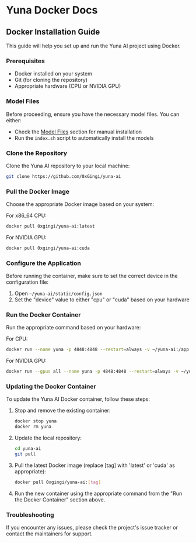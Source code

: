 # Yuna Docker Docs
## Docker Installation Guide

This guide will help you set up and run the Yuna AI project using Docker.

### Prerequisites

- Docker installed on your system
- Git (for cloning the repository)
- Appropriate hardware (CPU or NVIDIA GPU)

### Model Files

Before proceeding, ensure you have the necessary model files. You can either:
- Check the [Model Files](#model-files) section for manual installation
- Run the `index.sh` script to automatically install the models

### Clone the Repository

Clone the Yuna AI repository to your local machine:

```bash
git clone https://github.com/0xGingi/yuna-ai
```

### Pull the Docker Image

Choose the appropriate Docker image based on your system:

For x86_64 CPU:
```bash
docker pull 0xgingi/yuna-ai:latest
```

For NVIDIA GPU:
```bash
docker pull 0xgingi/yuna-ai:cuda
```

### Configure the Application

Before running the container, make sure to set the correct device in the configuration file:

1. Open `~/yuna-ai/static/config.json`
2. Set the "device" value to either "cpu" or "cuda" based on your hardware

### Run the Docker Container

Run the appropriate command based on your hardware:

For CPU:
```bash
docker run --name yuna -p 4848:4848 --restart=always -v ~/yuna-ai:/app 0xgingi/yuna-ai:latest
```

For NVIDIA GPU:
```bash
docker run --gpus all --name yuna -p 4848:4848 --restart=always -v ~/yuna-ai:/app 0xgingi/yuna-ai:cuda
```

### Updating the Docker Container

To update the Yuna AI Docker container, follow these steps:

1. Stop and remove the existing container:
   ```bash
   docker stop yuna
   docker rm yuna
   ```

2. Update the local repository:
   ```bash
   cd yuna-ai
   git pull
   ```

3. Pull the latest Docker image (replace [tag] with 'latest' or 'cuda' as appropriate):
   ```bash
   docker pull 0xgingi/yuna-ai:[tag]
   ```

4. Run the new container using the appropriate command from the "Run the Docker Container" section above.

### Troubleshooting

If you encounter any issues, please check the project's issue tracker or contact the maintainers for support.
